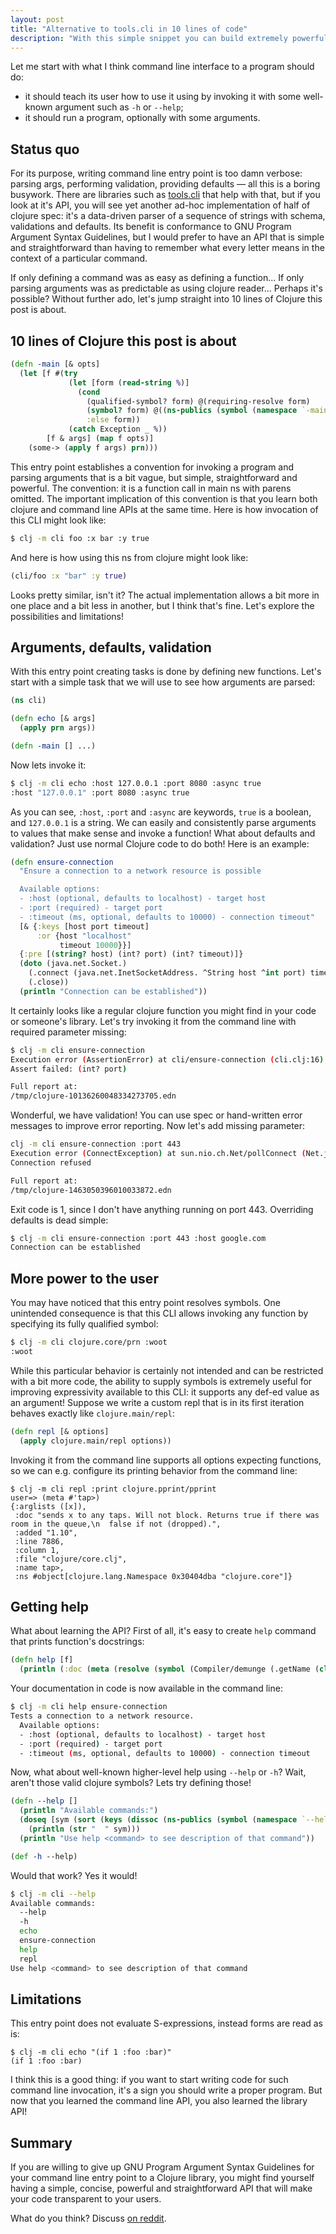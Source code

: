 ```yaml
---
layout: post
title: "Alternative to tools.cli in 10 lines of code"
description: "With this simple snippet you can build extremely powerful command line entry point to your clojure application"
---
```

Let me start with what I think command line interface to a program should do:
- it should teach its user how to use it using by invoking it with some well-known argument such as `-h` or `--help`;
- it should run a program, optionally with some arguments.

## Status quo

For its purpose, writing command line entry point is too damn verbose: parsing args, performing validation, providing defaults — all this is a boring busywork. There are libraries such as [tools.cli](https://github.com/clojure/tools.cli) that help with that, but if you look at it's API, you will see yet another ad-hoc implementation of half of clojure spec: it's a data-driven parser of a sequence of strings with schema, validations and defaults. Its benefit is conformance to GNU Program Argument Syntax Guidelines, but I would prefer to have an API that is simple and straightforward than having to remember what every letter means in the context of a particular command. 

If only defining a command was as easy as defining a function... If only parsing arguments was as predictable as using clojure reader... Perhaps it's possible? Without further ado, let's jump straight into 10 lines of Clojure this post is about.

## 10 lines of Clojure this post is about

```clojure
(defn -main [& opts]
  (let [f #(try
             (let [form (read-string %)]
               (cond
                 (qualified-symbol? form) @(requiring-resolve form)
                 (symbol? form) @((ns-publics (symbol (namespace `-main))) form)
                 :else form))
             (catch Exception _ %))
        [f & args] (map f opts)]
    (some-> (apply f args) prn)))
```
This entry point establishes a convention for invoking a program and parsing arguments that is a bit vague, but simple, straightforward and powerful. The convention: it is a function call in main ns with parens omitted. The important implication of this convention is that you learn both clojure and command line APIs at the same time. Here is how invocation of this CLI might look like:
```sh
$ clj -m cli foo :x bar :y true
```
And here is how using this ns from clojure might look like:
```clj
(cli/foo :x "bar" :y true)
```
Looks pretty similar, isn't it? The actual implementation allows a bit more in one place and a bit less in another, but I think that's fine. Let's explore the possibilities and limitations! 

## Arguments, defaults, validation

With this entry point creating tasks is done by defining new functions. Let's start with a simple task that we will use to see how arguments are parsed:
```clojure
(ns cli)

(defn echo [& args]
  (apply prn args))

(defn -main [] ...)
```
Now lets invoke it:
```sh
$ clj -m cli echo :host 127.0.0.1 :port 8080 :async true
:host "127.0.0.1" :port 8080 :async true
```
As you can see, `:host`, `:port` and `:async` are keywords, `true` is a boolean, and `127.0.0.1` is a string. We can easily and consistently parse arguments to values that make sense and invoke a function! What about defaults and validation? Just use normal Clojure code to do both! Here is an example:

```clojure
(defn ensure-connection
  "Ensure a connection to a network resource is possible

  Available options:
  - :host (optional, defaults to localhost) - target host
  - :port (required) - target port
  - :timeout (ms, optional, defaults to 10000) - connection timeout"
  [& {:keys [host port timeout]
      :or {host "localhost"
           timeout 10000}}]
  {:pre [(string? host) (int? port) (int? timeout)]}
  (doto (java.net.Socket.)
    (.connect (java.net.InetSocketAddress. ^String host ^int port) timeout)
    (.close))
  (println "Connection can be established"))
```
It certainly looks like a regular clojure function you might find in your code or someone's library. Let's try invoking it from the command line with required parameter missing:
```sh
$ clj -m cli ensure-connection
Execution error (AssertionError) at cli/ensure-connection (cli.clj:16).
Assert failed: (int? port)

Full report at:
/tmp/clojure-10136260048334273705.edn
```
Wonderful, we have validation! You can use spec or hand-written error messages to improve error reporting. Now let's add missing parameter:
```sh
clj -m cli ensure-connection :port 443
Execution error (ConnectException) at sun.nio.ch.Net/pollConnect (Net.java:-2).
Connection refused

Full report at:
/tmp/clojure-1463050396010033872.edn
```
Exit code is 1, since I don't have anything running on port 443. Overriding defaults is dead simple:
```sh
$ clj -m cli ensure-connection :port 443 :host google.com
Connection can be established
```

## More power to the user

You may have noticed that this entry point resolves symbols. One unintended consequence is that this CLI allows invoking any function by specifying its fully qualified symbol:
```sh
$ clj -m cli clojure.core/prn :woot
:woot
```
While this particular behavior is certainly not intended and can be restricted with a bit more code, the ability to supply symbols is extremely useful for improving expressivity available to this CLI: it supports any def-ed value as an argument! Suppose we write a custom repl that is in its first iteration behaves exactly like `clojure.main/repl`:
```clojure
(defn repl [& options]
  (apply clojure.main/repl options))
```
Invoking it from the command line supports all options expecting functions, so we can e.g. configure its printing behavior from the command line:
```
$ clj -m cli repl :print clojure.pprint/pprint
user=> (meta #'tap>)
{:arglists ([x]),
 :doc "sends x to any taps. Will not block. Returns true if there was room in the queue,\n  false if not (dropped).",
 :added "1.10",
 :line 7886,
 :column 1,
 :file "clojure/core.clj",
 :name tap>,
 :ns #object[clojure.lang.Namespace 0x30404dba "clojure.core"]}
```

## Getting help

What about learning the API? First of all, it's easy to create `help` command that prints function's docstrings:
```clojure
(defn help [f]
  (println (:doc (meta (resolve (symbol (Compiler/demunge (.getName (class f)))))))))
```
Your documentation in code is now available in the command line:
```sh
$ clj -m cli help ensure-connection
Tests a connection to a network resource.
  Available options:
  - :host (optional, defaults to localhost) - target host
  - :port (required) - target port
  - :timeout (ms, optional, defaults to 10000) - connection timeout
```
Now, what about well-known higher-level help using `--help` or `-h`? Wait, aren't those valid clojure symbols? Lets try defining those!
```clojure
(defn --help []
  (println "Available commands:")
  (doseq [sym (sort (keys (dissoc (ns-publics (symbol (namespace `--help))) '-main)))]
    (println (str "  " sym)))
  (println "Use help <command> to see description of that command"))

(def -h --help)
```
Would that work? Yes it would!
```sh
$ clj -m cli --help
Available commands:
  --help
  -h
  echo
  ensure-connection
  help
  repl
Use help <command> to see description of that command
```

## Limitations

This entry point does not evaluate S-expressions, instead forms are read as is:
```
$ clj -m cli echo "(if 1 :foo :bar)"
(if 1 :foo :bar)
```
I think this is a good thing: if you want to start writing code for such command line invocation, it's a sign you should write a proper program. But now that you learned the command line API, you also learned the library API!

## Summary

If you are willing to give up GNU Program Argument Syntax Guidelines for your command line entry point to a Clojure library, you might find yourself having a simple, concise, powerful and straightforward API that will make your code transparent to your users.

What do you think? Discuss [on reddit](https://www.reddit.com/r/Clojure/comments/hynnhy/alternative_to_toolscli_in_10_lines_of_code/).